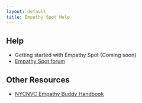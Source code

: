 ```yaml
---
layout: default
title: Empathy Spot Help
---
```


## Help

* Getting started with Empathy Spot (Coming soon)
* [Empathy Spot forum](https://www.loomio.org/g/CtW4A2KG/empathy-spot-discussion)

## Other Resources

* [NYCNVC Empathy Buddy Handbook](http://www.nycnvc.org/empathy_network/empathy-buddy-handbook/)
